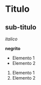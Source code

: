 # Titulo

## sub-titulo


*italico*

**negrito**

- Elemento 1
- Elemento 2

1) Elemento 1
2) Elemento 2



